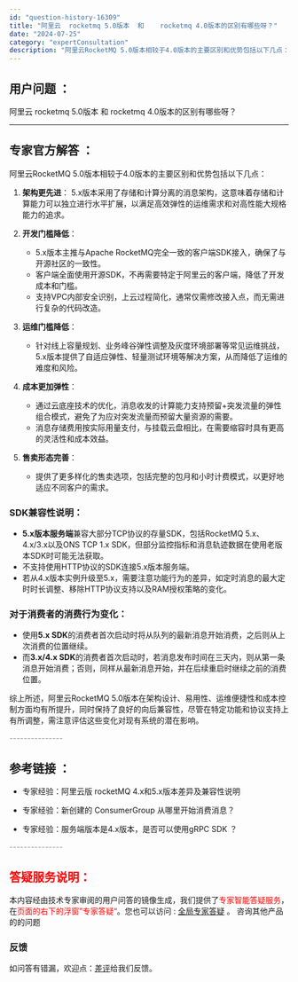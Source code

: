 ```yaml
---
id: "question-history-16309"
title: "阿里云  rocketmq 5.0版本  和    rocketmq 4.0版本的区别有哪些呀？"
date: "2024-07-25"
category: "expertConsultation"
description: "阿里云RocketMQ 5.0版本相较于4.0版本的主要区别和优势包括以下几点：1. **架构更先进**：   5.x版本采用了存储和计算分离的消息架构，这意味着存储和计算能力可以独立进行水平扩展，以满足高效弹性的运维需求和对高性能大规格能力的追求。2. **开发门槛降低**：   - 5.x版本主"
---
```


## 用户问题 ： 
 阿里云  rocketmq 5.0版本  和    rocketmq 4.0版本的区别有哪些呀？  

---------------
## 专家官方解答 ：

阿里云RocketMQ 5.0版本相较于4.0版本的主要区别和优势包括以下几点：

1. **架构更先进**：
   5.x版本采用了存储和计算分离的消息架构，这意味着存储和计算能力可以独立进行水平扩展，以满足高效弹性的运维需求和对高性能大规格能力的追求。

2. **开发门槛降低**：
   - 5.x版本主推与Apache RocketMQ完全一致的客户端SDK接入，确保了与开源社区的一致性。
   - 客户端全面使用开源SDK，不再需要特定于阿里云的客户端，降低了开发成本和门槛。
   - 支持VPC内部安全识别，上云过程简化，通常仅需修改接入点，而无需进行复杂的代码改造。

3. **运维门槛降低**：
   - 针对线上容量规划、业务峰谷弹性调整及灰度环境部署等常见运维挑战，5.x版本提供了自适应弹性、轻量测试环境等解决方案，从而降低了运维的难度和风险。

4. **成本更加弹性**：
   - 通过云底座技术的优化，消息收发的计算能力支持预留+突发流量的弹性组合模式，避免了为应对突发流量而预留大量资源的需要。
   - 消息存储费用按实际用量支付，与挂载云盘相比，在需要缩容时具有更高的灵活性和成本效益。

5. **售卖形态完善**：
   - 提供了更多样化的售卖选项，包括完整的包月和小时计费模式，以更好地适应不同客户的需求。

### SDK兼容性说明：
- **5.x版本服务端**兼容大部分TCP协议的存量SDK，包括RocketMQ 5.x、4.x/3.x以及ONS TCP 1.x SDK，但部分监控指标和消息轨迹数据在使用老版本SDK时可能无法获取。
- 不支持使用HTTP协议的SDK连接5.x版本服务端。
- 若从4.x版本实例升级至5.x，需要注意功能行为的差异，如定时消息的最大定时时长调整、移除HTTP协议支持以及RAM授权策略的变化。

### 对于消费者的消费行为变化：
- 使用**5.x SDK**的消费者首次启动时将从队列的最新消息开始消费，之后则从上次消费的位置继续。
- 而**3.x/4.x SDK**的消费者首次启动时，若消息发布时间在三天内，则从第一条消息开始消费；否则，同样从最新消息开始，并在后续重启时继续之前的消费位置。

综上所述，阿里云RocketMQ 5.0版本在架构设计、易用性、运维便捷性和成本控制方面均有所提升，同时保持了良好的向后兼容性，尽管在特定功能和协议支持上有所调整，需注意评估这些变化对现有系统的潜在影响。


<font color="#949494">---------------</font> 


## 参考链接 ：

* 专家经验：阿里云版 rocketMQ 4.x和5.x版本差异及兼容性说明 
 
 * 专家经验：新创建的 ConsumerGroup 从哪里开始消费消息？ 
 
 * 专家经验：服务端版本是4.x版本，是否可以使用gRPC SDK ？ 


 <font color="#949494">---------------</font> 
 


## <font color="#FF0000">答疑服务说明：</font> 

本内容经由技术专家审阅的用户问答的镜像生成，我们提供了<font color="#FF0000">专家智能答疑服务</font>，在<font color="#FF0000">页面的右下的浮窗”专家答疑“</font>。您也可以访问 : [全局专家答疑](https://answer.opensource.alibaba.com/docs/intro) 。 咨询其他产品的的问题

### 反馈
如问答有错漏，欢迎点：[差评](https://ai.nacos.io/user/feedbackByEnhancerGradePOJOID?enhancerGradePOJOId=16310)给我们反馈。
